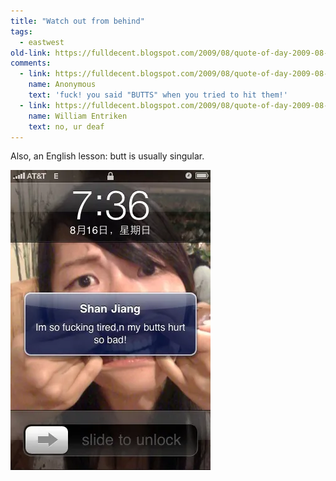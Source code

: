 ```yaml
---
title: "Watch out from behind"
tags: 
  - eastwest	
old-link: https://fulldecent.blogspot.com/2009/08/quote-of-day-2009-08-16.html
comments:
  - link: https://fulldecent.blogspot.com/2009/08/quote-of-day-2009-08-16.html#comment-4817844987086397814
    name: Anonymous
    text: 'fuck! you said "BUTTS" when you tried to hit them!'
  - link: https://fulldecent.blogspot.com/2009/08/quote-of-day-2009-08-16.html#comment-6001257420218442076
    name: William Entriken
    text: no, ur deaf
---
```


Also, an English lesson: butt is usually singular.

![Butts](/assets/images/2009-08-16-watch-out-from-behind.webp)
